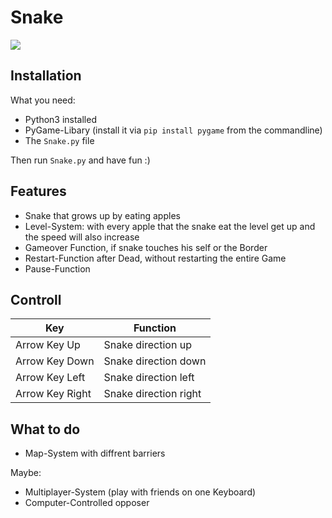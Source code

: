 # Snake

![](/home/felix/Dokumente/Python/PyGame/Snake/Example.png)

## Installation

What you need:

- Python3 installed
- PyGame-Libary (install it via `pip install pygame` from the commandline)
- The `Snake.py` file

Then run `Snake.py` and have fun :)

## Features

- Snake that grows up by eating apples
- Level-System: with every apple that the snake eat the level get up and the speed
will also increase
- Gameover Function, if snake touches his self or the Border
- Restart-Function after Dead, without restarting the entire Game
- Pause-Function

## Controll

Key | Function
--- | ---
Arrow Key Up | Snake direction up
Arrow Key Down | Snake direction down
Arrow Key Left | Snake direction left
Arrow Key Right | Snake direction right

## What to do

- Map-System with diffrent barriers

Maybe:

- Multiplayer-System (play with friends on one Keyboard)
-  Computer-Controlled opposer
